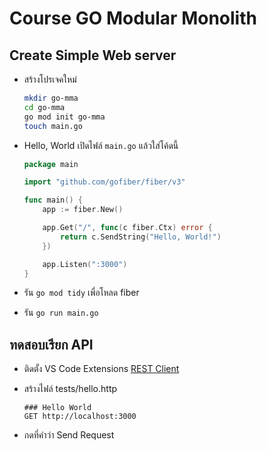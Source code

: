 # Course GO Modular Monolith

## Create Simple Web server

- สร้างโปรเจคใหม่

  ```bash
  mkdir go-mma
  cd go-mma
  go mod init go-mma
  touch main.go
  ```

- Hello, World เปิดไฟล์ `main.go` แล้วใส่โค้ดนี้

  ```go
  package main

  import "github.com/gofiber/fiber/v3"

  func main() {
      app := fiber.New()

      app.Get("/", func(c fiber.Ctx) error {
          return c.SendString("Hello, World!")
      })

      app.Listen(":3000")
  }
  ```

- รัน `go mod tidy` เพื่อโหลด fiber

- รัน `go run main.go`

## ทดสอบเรียก API

- ติดตั้ง VS Code Extensions [REST Client](https://marketplace.visualstudio.com/items?itemName=humao.rest-client)

- สร้างไฟล์ tests/hello.http

  ```text
  ### Hello World
  GET http://localhost:3000
  ```

- กดที่คำว่า Send Request
